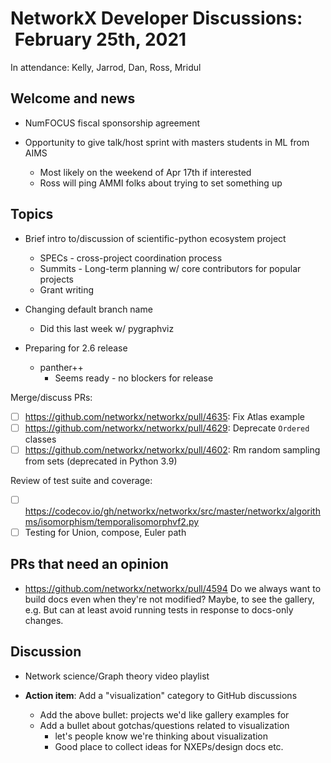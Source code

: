 # NetworkX Developer Discussions:  February 25th, 2021

In attendance: Kelly, Jarrod, Dan, Ross, Mridul

## Welcome and news

- NumFOCUS fiscal sponsorship agreement

- Opportunity to give talk/host sprint with masters students in ML from AIMS
  * Most likely on the weekend of Apr 17th if interested
  * Ross will ping AMMI folks about trying to set something up

## Topics

- Brief intro to/discussion of scientific-python ecosystem project
  * SPECs - cross-project coordination process
  * Summits - Long-term planning w/ core contributors for popular projects
  * Grant writing

- Changing default branch name
  * Did this last week w/ pygraphviz

- Preparing for 2.6 release
  * panther++
    - Seems ready - no blockers for release

Merge/discuss PRs:
 - [ ] https://github.com/networkx/networkx/pull/4635: Fix Atlas example
 - [ ] https://github.com/networkx/networkx/pull/4629: Deprecate `Ordered` classes
 - [ ] https://github.com/networkx/networkx/pull/4602: Rm random sampling from sets (deprecated in Python 3.9)

Review of test suite and coverage:
- [ ] https://codecov.io/gh/networkx/networkx/src/master/networkx/algorithms/isomorphism/temporalisomorphvf2.py
- [ ] Testing for Union, compose, Euler path

## PRs that need an opinion

- https://github.com/networkx/networkx/pull/4594
  Do we always want to build docs even when they're not modified?  Maybe, to see the gallery, e.g.
  But can at least avoid running tests in response to docs-only changes.

## Discussion

 - Network science/Graph theory video playlist

 - **Action item**: Add a "visualization" category to GitHub discussions
   * Add the above bullet: projects we'd like gallery examples for
   * Add a bullet about gotchas/questions related to visualization
     - let's people know we're thinking about visualization
     - Good place to collect ideas for NXEPs/design docs etc.